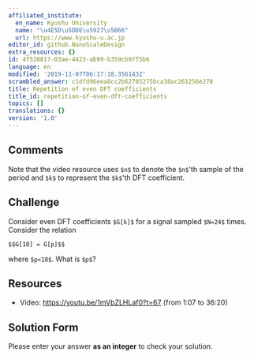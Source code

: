 ```yaml
---
affiliated_institute:
  en_name: Kyushu University
  name: "\u4E5D\u5DDE\u5927\u5B66"
  url: https://www.kyushu-u.ac.jp
editor_id: github.NanoScaleDesign
extra_resources: {}
id: 4f528817-03ae-4423-ab99-b359cb97f5b6
language: en
modified: '2019-11-07T06:17:18.356143Z'
scrambled_answer: c1dfd96eea8cc2b62785275bca38ac261256e278
title: Repetition of even DFT coefficients
title_id: repetition-of-even-dft-coefficients
topics: []
translations: {}
version: '1.0'
---
```


## Comments
Note that the video resource uses `$n$` to denote the `$n$`'th sample of the period and `$k$` to represent the `$k$`'th DFT coefficient.


## Challenge
Consider even DFT coefficients `$G[k]$` for a signal sampled `$N=24$` times. Consider the relation

`$$G[18] = G[p]$$`

where `$p<18$`. What is `$p$`?

## Resources
- Video: https://youtu.be/1mVbZLHLaf0?t=67 (from 1:07 to 36:20)


## Solution Form
Please enter your answer **as an integer** to check your solution.
